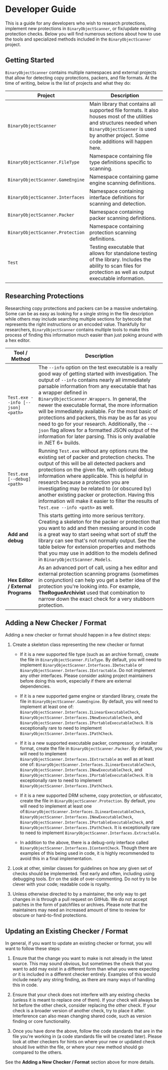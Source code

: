 # Developer Guide

This is a guide for any developers who wish to research protections, implement new protections in `BinaryObjectScanner`, or fix/update existing protection checks. Below you will find numerous sections about how to use the tools and specialized methods included in the `BinaryObjectScanner` project.

## Getting Started

`BinaryObjectScanner` contains multiple namespaces and external projects that allow for detecting copy protections, packers, and file formats. At the time of writing, below is the list of projects and what they do:

| Project | Description |
| --- | --- |
| `BinaryObjectScanner` | Main library that contains all supported file formats. It also houses most of the utilities and structures needed when `BinaryObjectScanner` is used by another project. Some code additions will happen here. |
| `BinaryObjectScanner.FileType` | Namespace containing file type definitions specific to scanning. |
| `BinaryObjectScanner.GameEngine` | Namespace containing game engine scanning definitions. |
| `BinaryObjectScanner.Interfaces` | Namespace containing interface definitions for scanning and detection. |
| `BinaryObjectScanner.Packer` | Namespace containing packer scanning definitions. |
| `BinaryObjectScanner.Protection` | Namespace containing protection scanning definitions. |
| `Test` | Testing executable that allows for standalone testing of the library. Includes the ability to scan files for protection as well as output executable information. |

## Researching Protections

Researching copy protections and packers can be a massive undertaking. Some can be as easy as looking for a single string in the file description while others may include searching multiple sections for bytecode that represents the right instructions or an encoded value. Thankfully for researchers, `BinaryObjectScanner` contains multiple tools to make this process of finding this information much easier than just poking around with a hex editor.

| Tool / Method | Description |
| --- | --- |
| `Test.exe --info [--json] <path>` | The `--info` option on the test executable is a really good way of getting started with investigation. The output of `--info` contains nearly all immediately parsable information from any executable that has a wrapper defined in `BinaryObjectScanner.Wrappers`. In general, the newer the executable format, the more information will be immediately available. For the most basic of protections and packers, this may be as far as you need to go for your research. Additionally, the `--json` flag allows for a formatted JSON output of the information for later parsing. This is only available in .NET 6+ builds. |
| `Test.exe [--debug] <path>` | Running `Test.exe` without any options runs the existing set of packer and protection checks. The output of this will be all detected packers and protections on the given file, with optional debug information where applicable. This is helpful in research because a protection you are investigating may be related to (or obscured by) another existing packer or protection. Having this information will make it easier to filter the results of `Test.exe --info <path>` as well. |
| **Add and debug** | This starts getting into more serious territory. Creating a skeleton for the packer or protection that you want to add and then messing around in code is a great way to start seeing what sort of stuff the library can see that's not normally output. See the table below for extension properties and methods that you may use in addition to the models defined in `BinaryObjectScanner.Models`. |
| **Hex Editor / External Programs** | As an advanced port of call, using a hex editor and external protection scanning programs (sometimes in conjunction) can help you get a better idea of the protection you're looking into. For example, **TheRogueArchivist** used that combination to narrow down the exact check for a very stubborn protection. |

## Adding a New Checker / Format

Adding a new checker or format should happen in a few distinct steps:

1. Create a skeleton class representing the new checker or format

    - If it is a new supported file type (such as an archive format), create the file in `BinaryObjectScanner.FileType`. By default, you will need to implement `BinaryObjectScanner.Interfaces.IDetectable` or `BinaryObjectScanner.Interfaces.IExtractable`. Do not implement any other interfaces. Please consider asking project maintainers before doing this work, especially if there are external dependencies.

    - If it is a new supported game engine or standard library, create the file in `BinaryObjectScanner.GameEngine`. By default, you will need to implement at least one of: `BinaryObjectScanner.Interfaces.ILinearExecutableCheck`, `BinaryObjectScanner.Interfaces.INewExecutableCheck`, and `BinaryObjectScanner.Interfaces.IPortableExecutableCheck`. It is exceptionally rare to need to implement `BinaryObjectScanner.Interfaces.IPathCheck`.

    - If it is a new supported executable packer, compressor, or installer format, create the file in `BinaryObjectScanner.Packer`. By default, you will need to implement `BinaryObjectScanner.Interfaces.IExtractable` as well as at least one of: `BinaryObjectScanner.Interfaces.ILinearExecutableCheck`, `BinaryObjectScanner.Interfaces.INewExecutableCheck`, and `BinaryObjectScanner.Interfaces.IPortableExecutableCheck`. It is exceptionally rare to need to implement `BinaryObjectScanner.Interfaces.IPathCheck`.

    - If it is a new supported DRM scheme, copy protection, or obfuscator, create the file in `BinaryObjectScanner.Protection`. By default, you will need to implement at least one of:`BinaryObjectScanner.Interfaces.ILinearExecutableCheck`, `BinaryObjectScanner.Interfaces.INewExecutableCheck`, `BinaryObjectScanner.Interfaces.IPortableExecutableCheck`, and `BinaryObjectScanner.Interfaces.IPathCheck`. It is exceptionally rare to need to implement `BinaryObjectScanner.Interfaces.Extractable`.

    - In addition to the above, there is a debug-only interface called `BinaryObjectScanner.Interfaces.IContentCheck`. Though there are examples of this being used in code, it is highly recommended to avoid this in a final implementation.

2. Look at other, similar classes for guidelines on how any given set of checks should be implemented. Test early and often, including using debugging tools. Err on the side of over-commenting. Do not try to be clever with your code; readable code is royalty.

3. Unless otherwise directed to by a maintainer, the only way to get changes in is through a pull request on GitHub. We do not accept patches in the form of patchfiles or archives. Please note that the maintainers may need an increased amount of time to review for obscure or hard-to-find protections.

## Updating an Existing Checker / Format

In general, if you want to update an existing checker or format, you will want to follow these steps:

1. Ensure that the change you want to make is not already in the latest source. This may sound obvious, but sometimes the check that you want to add may exist in a different form than what you were expecting _or_ it is included in a different checker entirely. Examples of this would include nearly any string finding, as there are many ways of handling this in code.

2. Ensure that your check does not interfere with any existing checks (unless it is meant to replace one of them). If your check will always be hit before the other check, consider replacing the other check. If your check is a broader version of another check, try to place it after. Interference can also mean changing shared code, such as version finding or core functionality.

3. Once you have done the above, follow the code standards that are in the file you're working in (a code standards file will be created later). Please look at other checkers for hints on where your new or updated check should live within the file, or where your new method should go compared to the others.

See the **Adding a New Checker / Format** section above for more details.
